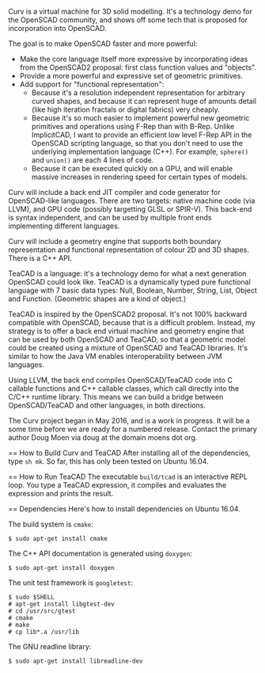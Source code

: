 Curv is a virtual machine for 3D solid modelling.
It's a technology demo for the OpenSCAD community, and shows off some tech
that is proposed for incorporation into OpenSCAD.

The goal is to make OpenSCAD faster and more powerful:
* Make the core language itself more expressive by incorporating ideas from the
  OpenSCAD2 proposal: first class function values and "objects".
* Provide a more powerful and expressive set of geometric primitives.
* Add support for "functional representation":
  * Because it's a resolution independent representation for arbitrary curved
    shapes, and because it can represent huge of amounts detail (like high
    iteration fractals or digital fabrics) very cheaply.
  * Because it's so much easier to implement powerful new geometric primitives
    and operations using F-Rep than with B-Rep. Unlike ImplicitCAD, I want to
    provide an efficient low level F-Rep API in the OpenSCAD scripting language,
    so that you don't need to use the underlying implementation language (C++).
    For example, `sphere()` and `union()` are each 4 lines of code.
  * Because it can be executed quickly on a GPU, and will enable massive
    increases in rendering speed for certain types of models.

Curv will include a back end JIT compiler and code generator for OpenSCAD-like
languages. There are two targets: native machine code (via LLVM),
and GPU code (possibly targetting GLSL or SPIR-V). This back-end is syntax
independent, and can be used by multiple front ends implementing different
languages.

Curv will include a geometry engine that supports both boundary representation
and functional representation of colour 2D and 3D shapes. There is a C++ API.

TeaCAD is a language: it's a technology demo for what a next generation
OpenSCAD could look like. TeaCAD is a dynamically typed pure functional
language with 7 basic data types: Null, Boolean, Number, String, List,
Object and Function. (Geometric shapes are a kind of object.)

TeaCAD is inspired by the OpenSCAD2 proposal. It's not 100% backward compatible
with OpenSCAD, because that is a difficult problem. Instead, my strategy is to
offer a back end virtual machine and geometry engine that can be used by both
OpenSCAD and TeaCAD, so that a geometric model could be created using a mixture
of OpenSCAD and TeaCAD libraries. It's similar to how the Java VM enables
interoperability between JVM languages.

Using LLVM, the back end compiles OpenSCAD/TeaCAD code into C callable functions
and C++ callable classes, which call directly into the C/C++ runtime library.
This means we can build a bridge between OpenSCAD/TeaCAD and other languages,
in both directions.

The Curv project began in May 2016, and is a work in progress.
It will be a some time before we are ready for a numbered release.
Contact the primary author Doug Moen via doug at the domain moens dot org.

== How to Build Curv and TeaCAD
After installing all of the dependencies, type `sh mk`.
So far, this has only been tested on Ubuntu 16.04.

== How to Run TeaCAD
The executable `build/tcad` is an interactive REPL loop.
You type a TeaCAD expression, it compiles and evaluates the expression
and prints the result.

== Dependencies
Here's how to install dependencies on Ubuntu 16.04.

The build system is `cmake`:
```
$ sudo apt-get install cmake
```

The C++ API documentation is generated using `doxygen`:
```
$ sudo apt-get install doxygen
```

The unit test framework is `googletest`:
```
$ sudo $SHELL
# apt-get install libgtest-dev
# cd /usr/src/gtest
# cmake
# make
# cp lib*.a /usr/lib
```

The GNU readline library:
```
$ sudo apt-get install libreadline-dev
```
